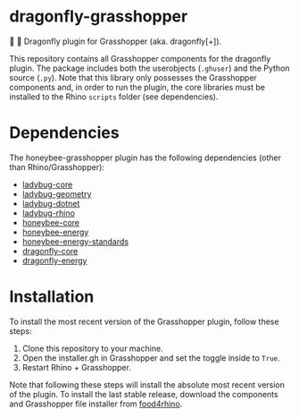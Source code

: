 # dragonfly-grasshopper
:dragon: :green_book: Dragonfly plugin for Grasshopper (aka. dragonfly[+]).

This repository contains all Grasshopper components for the dragonfly plugin.
The package includes both the userobjects (`.ghuser`) and the Python source (`.py`).
Note that this library only possesses the Grasshopper components and, in order to
run the plugin, the core libraries must be installed to the Rhino `scripts` folder
(see dependencies).

# Dependencies
The honeybee-grasshopper plugin has the following dependencies (other than Rhino/Grasshopper):

* [ladybug-core](https://github.com/ladybug-tools/ladybug)
* [ladybug-geometry](https://github.com/ladybug-tools/ladybug-geometry)
* [ladybug-dotnet](https://github.com/ladybug-tools/ladybug-dotnet)
* [ladybug-rhino](https://github.com/ladybug-tools/ladybug-rhino)
* [honeybee-core](https://github.com/ladybug-tools/honeybee-core)
* [honeybee-energy](https://github.com/ladybug-tools/honeybee-energy)
* [honeybee-energy-standards](https://github.com/ladybug-tools/honeybee-energy-standards)
* [dragonfly-core](https://github.com/ladybug-tools/dragonfly-core)
* [dragonfly-energy](https://github.com/ladybug-tools/dragonfly-energy)

# Installation
To install the most recent version of the Grasshopper plugin, follow these steps:

1. Clone this repository to your machine.
2. Open the installer.gh in Grasshopper and set the toggle inside to `True`.
3. Restart Rhino + Grasshopper.

Note that following these steps will install the absolute most recent version of
the plugin. To install the last stable release, download the components and Grasshopper
file installer from [food4rhino](https://www.food4rhino.com/app/ladybug-tools).
